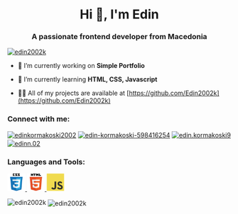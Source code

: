 <h1 align="center">Hi 👋, I'm Edin</h1>
<h3 align="center">A passionate frontend developer from Macedonia</h3>

<p align="left"> <a href="https://github.com/ryo-ma/github-profile-trophy"><img src="https://github-profile-trophy.vercel.app/?username=edin2002k" alt="edin2002k" /></a> </p>

- 🔭 I’m currently working on **Simple Portfolio**

- 🌱 I’m currently learning **HTML, CSS, Javascript**

- 👨‍💻 All of my projects are available at [https://github.com/Edin2002k](https://github.com/Edin2002k)

<h3 align="left">Connect with me:</h3>
<p align="left">
<a href="https://dev.to/edinkormakoski2002" target="blank"><img align="center" src="https://raw.githubusercontent.com/rahuldkjain/github-profile-readme-generator/master/src/images/icons/Social/devto.svg" alt="edinkormakoski2002" height="30" width="40" /></a>
<a href="https://linkedin.com/in/edin-kormakoski-598416254" target="blank"><img align="center" src="https://raw.githubusercontent.com/rahuldkjain/github-profile-readme-generator/master/src/images/icons/Social/linked-in-alt.svg" alt="edin-kormakoski-598416254" height="30" width="40" /></a>
<a href="https://fb.com/edin.kormakoski9" target="blank"><img align="center" src="https://raw.githubusercontent.com/rahuldkjain/github-profile-readme-generator/master/src/images/icons/Social/facebook.svg" alt="edin.kormakoski9" height="30" width="40" /></a>
<a href="https://instagram.com/edinn.02" target="blank"><img align="center" src="https://raw.githubusercontent.com/rahuldkjain/github-profile-readme-generator/master/src/images/icons/Social/instagram.svg" alt="edinn.02" height="30" width="40" /></a>
</p>

<h3 align="left">Languages and Tools:</h3>
<p align="left"> <a href="https://www.w3schools.com/css/" target="_blank" rel="noreferrer"> <img src="https://raw.githubusercontent.com/devicons/devicon/master/icons/css3/css3-original-wordmark.svg" alt="css3" width="40" height="40"/> </a> <a href="https://www.w3.org/html/" target="_blank" rel="noreferrer"> <img src="https://raw.githubusercontent.com/devicons/devicon/master/icons/html5/html5-original-wordmark.svg" alt="html5" width="40" height="40"/> </a> <a href="https://developer.mozilla.org/en-US/docs/Web/JavaScript" target="_blank" rel="noreferrer"> <img src="https://raw.githubusercontent.com/devicons/devicon/master/icons/javascript/javascript-original.svg" alt="javascript" width="40" height="40"/> </a> </p>

<p><img align="left" src="https://github-readme-stats.vercel.app/api/top-langs?username=edin2002k&show_icons=true&locale=en&layout=compact" alt="edin2002k" /></p>

<p>&nbsp;<img align="center" src="https://github-readme-stats.vercel.app/api?username=edin2002k&show_icons=true&locale=en" alt="edin2002k" /></p>
